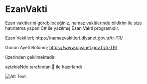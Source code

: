 # EzanVakti

Ezan vakitlerini görebileceğiniz, namaz vakitlerinde bildirim ile size hatırlatma yapan C# ile yazılmış Ezan Vakti programıdır.

Ezan Vakitleri;
https://namazvakitleri.diyanet.gov.tr/tr-TR/

Günün Ayeti Bölümü;
https://www.diyanet.gov.tr/tr-TR/

üzerinden çekilmektedir.


aztekiaNdo tarafından 💓 ile hazırlandı


![Alt Text](https://i.resmim.net/i/ezanVakti.jpg)
